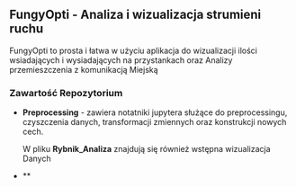﻿## FungyOpti -  Analiza i wizualizacja strumieni ruchu

FungyOpti to prosta i łatwa w użyciu aplikacja do wizualizacji 
ilości wsiadających i wysiadających na przystankach oraz Analizy przemieszczenia z komunikacją Miejską

### Zawartość Repozytorium
+ **Preprocessing** - zawiera notatniki jupytera służące do preprocessingu,
	czyszczenia danych, transformacji zmiennych oraz konstrukcji nowych cech. 

	W pliku **Rybnik_Analiza** znajdują się również wstępna wizualizacja Danych
+ **

